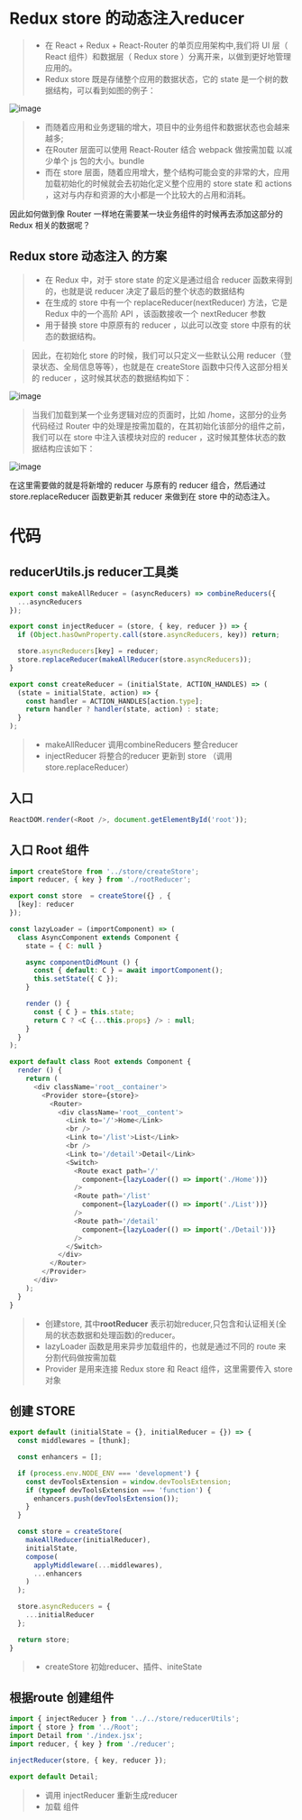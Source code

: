 # Redux store 的动态注入reducer

>* 在 React + Redux + React-Router 的单页应用架构中,我们将 UI 层（ React 组件）和数据层（ Redux store ）分离开来，以做到更好地管理应用的。
>* Redux store 既是存储整个应用的数据状态，它的 state 是一个树的数据结构，可以看到如图的例子：

![image](https://github.com/csy512889371/learnDoc/blob/master/image/injection/section-redux-async-1.png)

>* 而随着应用和业务逻辑的增大，项目中的业务组件和数据状态也会越来越多;
>* 在Router 层面可以使用 React-Router 结合 webpack 做按需加载 以减少单个 js 包的大小。bundle
>*  而在 store 层面，随着应用增大，整个结构可能会变的非常的大，应用加载初始化的时候就会去初始化定义整个应用的 store state 和 actions ，这对与内存和资源的大小都是一个比较大的占用和消耗。

因此如何做到像 Router 一样地在需要某一块业务组件的时候再去添加这部分的 Redux 相关的数据呢？

## Redux store 动态注入 的方案
>* 在 Redux 中，对于 store state 的定义是通过组合 reducer 函数来得到的，也就是说 reducer 决定了最后的整个状态的数据结构
>* 在生成的 store 中有一个 replaceReducer(nextReducer) 方法，它是 Redux 中的一个高阶 API ，该函数接收一个 nextReducer 参数
>* 用于替换 store 中原原有的 reducer ，以此可以改变 store 中原有的状态的数据结构。

> 因此，在初始化 store 的时候，我们可以只定义一些默认公用 reducer（登录状态、全局信息等等），也就是在 createStore 函数中只传入这部分相关的 reducer ，这时候其状态的数据结构如下：

![image](https://github.com/csy512889371/learnDoc/blob/master/image/injection/section-redux-async-2.png)

> 当我们加载到某一个业务逻辑对应的页面时，比如 /home，这部分的业务代码经过 Router 中的处理是按需加载的，在其初始化该部分的组件之前，我们可以在 store 中注入该模块对应的 reducer ，这时候其整体状态的数据结构应该如下：

![image](https://github.com/csy512889371/learnDoc/blob/master/image/injection/section-redux-async-3.png)

在这里需要做的就是将新增的 reducer 与原有的 reducer 组合，然后通过 store.replaceReducer 函数更新其 reducer 来做到在 store 中的动态注入。

# 代码

## reducerUtils.js reducer工具类

```javascript
export const makeAllReducer = (asyncReducers) => combineReducers({
  ...asyncReducers
});

export const injectReducer = (store, { key, reducer }) => {
  if (Object.hasOwnProperty.call(store.asyncReducers, key)) return;

  store.asyncReducers[key] = reducer;
  store.replaceReducer(makeAllReducer(store.asyncReducers));
}

export const createReducer = (initialState, ACTION_HANDLES) => (
  (state = initialState, action) => {
    const handler = ACTION_HANDLES[action.type];
    return handler ? handler(state, action) : state;
  }
);
```

>* makeAllReducer 调用combineReducers 整合reducer
>* injectReducer 将整合的reducer 更新到 store （调用 store.replaceReducer）

## 入口

```javascript
ReactDOM.render(<Root />, document.getElementById('root'));
```



## 入口 Root 组件
```javascript
import createStore from '../store/createStore';
import reducer, { key } from './rootReducer';

export const store  = createStore({} , {
  [key]: reducer
});

const lazyLoader = (importComponent) => (
  class AsyncComponent extends Component {
    state = { C: null }

    async componentDidMount () {
      const { default: C } = await importComponent();
      this.setState({ C });
    }

    render () {
      const { C } = this.state;
      return C ? <C {...this.props} /> : null;
    }
  }
);

export default class Root extends Component {
  render () {
    return (
      <div className='root__container'>
        <Provider store={store}>
          <Router>
            <div className='root__content'>
              <Link to='/'>Home</Link>
              <br />
              <Link to='/list'>List</Link>
              <br />
              <Link to='/detail'>Detail</Link>
              <Switch>
                <Route exact path='/'
                  component={lazyLoader(() => import('./Home'))}
                />
                <Route path='/list'
                  component={lazyLoader(() => import('./List'))}
                />
                <Route path='/detail'
                  component={lazyLoader(() => import('./Detail'))}
                />
              </Switch>
            </div>
          </Router>
        </Provider>
      </div>
    );
  }
}

```
>* 创建store, 其中**rootReducer** 表示初始reducer,只包含和认证相关(全局的状态数据和处理函数)的reducer。
>* lazyLoader 函数是用来异步加载组件的，也就是通过不同的 route 来分割代码做按需加载
>* Provider 是用来连接 Redux store 和 React 组件，这里需要传入 store 对象


## 创建 STORE

```javascript
export default (initialState = {}, initialReducer = {}) => {
  const middlewares = [thunk];

  const enhancers = [];

  if (process.env.NODE_ENV === 'development') {
    const devToolsExtension = window.devToolsExtension;
    if (typeof devToolsExtension === 'function') {
      enhancers.push(devToolsExtension());
    }
  }

  const store = createStore(
    makeAllReducer(initialReducer),
    initialState,
    compose(
      applyMiddleware(...middlewares),
      ...enhancers
    )
  );

  store.asyncReducers = {
    ...initialReducer
  };

  return store;
}

```
>* createStore 初始reducer、插件、initeState



## 根据route 创建组件
```javascript
import { injectReducer } from '../../store/reducerUtils';
import { store } from '../Root';
import Detail from './index.jsx';
import reducer, { key } from './reducer';

injectReducer(store, { key, reducer });

export default Detail;


```
>* 调用 injectReducer 重新生成reducer
>* 加载 组件




